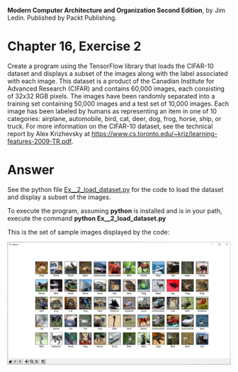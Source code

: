 __Modern Computer Architecture and Organization Second Edition__, by Jim Ledin. Published by Packt Publishing.
# Chapter 16, Exercise 2

Create a program using the TensorFlow library that loads the CIFAR-10 dataset and displays a subset of the images along with the label associated with each image. This dataset is a product of the Canadian Institute for Advanced Research (CIFAR) and contains 60,000 images, each consisting of 32x32 RGB pixels. The images have been randomly separated into a training set containing 50,000 images and a test set of 10,000 images. Each image has been labeled by humans as representing an item in one of 10 categories: airplane, automobile, bird, cat, deer, dog, frog, horse, ship, or truck. For more information on the CIFAR-10 dataset, see the technical report by Alex Krizhevsky at https://www.cs.toronto.edu/~kriz/learning-features-2009-TR.pdf.

# Answer
See the python file [Ex__2_load_dataset.py](src/Ex__2_load_dataset.py) for the code to load the dataset and display a subset of the images.

To execute the program, assuming **python** is installed and is in your path, execute the command **python Ex__2_load_dataset.py**

This is the set of sample images displayed by the code:

![Sample CIFAR-10 images](sample-cifar10-images.png)
